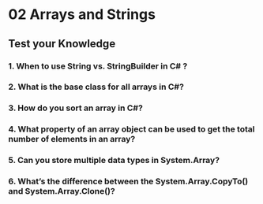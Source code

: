 # 02 Arrays and Strings


## Test your Knowledge


### 1. When to use String vs. StringBuilder in C# ?


### 2. What is the base class for all arrays in C#?


### 3. How do you sort an array in C#?


### 4. What property of an array object can be used to get the total number of elements in an array?


### 5. Can you store multiple data types in System.Array?


### 6. What’s the difference between the System.Array.CopyTo() and System.Array.Clone()?
